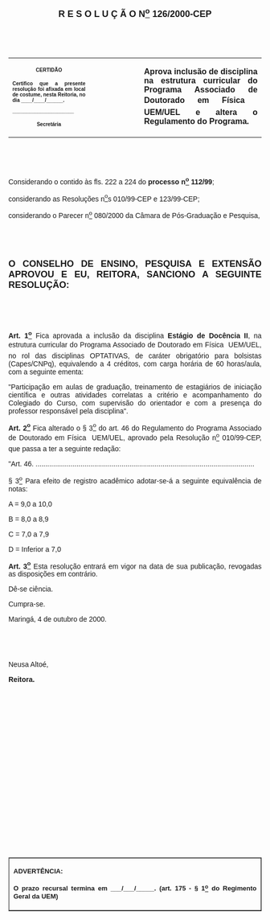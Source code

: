 <BODY LINK="#0000ff" VLINK="#800080">

<B><FONT FACE="Arial" SIZE=4><P ALIGN="CENTER">R E S O L U &Ccedil; &Atilde; O N<U><SUP>o</U></SUP> 126/2000-CEP</P>
</B></FONT><FONT FACE="Arial"><P ALIGN="JUSTIFY">&nbsp;</P>
<P ALIGN="JUSTIFY">&nbsp;</P></FONT>
<TABLE CELLSPACING=0 BORDER=0 CELLPADDING=7 WIDTH=621>
<TR><TD WIDTH="32%" VALIGN="TOP">
<P ALIGN="CENTER"><B><FONT FACE="Arial" SIZE=1>CERTID&Atilde;O</P>
<P ALIGN="JUSTIFY">Certifico que a presente resolu&ccedil;&atilde;o foi afixada em local de costume, nesta Reitoria, no dia ____/____/______.</P>
<P ALIGN="JUSTIFY">______________________</P>
<P ALIGN="CENTER">Secret&aacute;ria</B></FONT></TD>
<TD WIDTH="20%" VALIGN="TOP">
<P>&nbsp;</TD>
<TD WIDTH="49%" VALIGN="TOP">
<B><FONT FACE="Arial"><P ALIGN="JUSTIFY">Aprova inclus&atilde;o de disciplina na estrutura curricular do Programa Associado de Doutorado em F&iacute;sica  UEM/UEL e altera o Regulamento do Programa.</B></FONT></TD>
</TR>
</TABLE>

<FONT FACE="Arial"><P ALIGN="JUSTIFY">&nbsp;</P>
<P ALIGN="JUSTIFY">&nbsp;</P>
<P ALIGN="JUSTIFY">&#9;Considerando o contido &agrave;s fls. 222 a 224 do <B>processo n<U><SUP>o</U></SUP> 112/99</B>;</P>
<P ALIGN="JUSTIFY">&#9;considerando as Resolu&ccedil;&otilde;es n<U><SUP>o</U>s</SUP> 010/99-CEP e 123/99-CEP;</P>
<P ALIGN="JUSTIFY">&#9;considerando o Parecer n<U><SUP>o</U></SUP> 080/2000 da C&acirc;mara de P&oacute;s-Gradua&ccedil;&atilde;o e Pesquisa,</P>
<P ALIGN="JUSTIFY">&nbsp;</P>
<P ALIGN="JUSTIFY">&nbsp;</P>
</FONT><B><FONT FACE="Arial" SIZE=4><P ALIGN="JUSTIFY">O CONSELHO DE ENSINO, PESQUISA E EXTENS&Atilde;O APROVOU E EU, REITORA, SANCIONO A SEGUINTE RESOLU&Ccedil;&Atilde;O:</P>
</FONT><FONT FACE="Arial"><P ALIGN="JUSTIFY">&nbsp;</P>
<P ALIGN="JUSTIFY">&nbsp;</P>
<P ALIGN="JUSTIFY">Art. 1<U><SUP>o</B></U></SUP> Fica aprovada a inclus&atilde;o da disciplina <B>Est&aacute;gio de Doc&ecirc;ncia II</B>, na estrutura curricular do Programa Associado de Doutorado em F&iacute;sica  UEM/UEL, no rol das disciplinas OPTATIVAS, de car&aacute;ter obrigat&oacute;rio para bolsistas (Capes/CNPq), equivalendo a 4 cr&eacute;ditos, com carga hor&aacute;ria de 60 horas/aula, com a seguinte ementa: </P>
<P ALIGN="JUSTIFY">"Participa&ccedil;&atilde;o em aulas de gradua&ccedil;&atilde;o, treinamento de estagi&aacute;rios de inicia&ccedil;&atilde;o cient&iacute;fica e outras atividades correlatas a crit&eacute;rio e acompanhamento do Colegiado do Curso, com supervis&atilde;o do orientador e com a presen&ccedil;a do professor respons&aacute;vel pela disciplina".</P>
<B><P ALIGN="JUSTIFY">Art. 2<U><SUP>o</B></U></SUP> Fica alterado o § 3<U><SUP>o</U></SUP> do art. 46 do Regulamento do Programa Associado de Doutorado em F&iacute;sica  UEM/UEL, aprovado pela Resolu&ccedil;&atilde;o n<U><SUP>o</U></SUP> 010/99-CEP, que passa a ter a seguinte reda&ccedil;&atilde;o:</P>
<P ALIGN="JUSTIFY">"Art. 46. ................................................................................................................</P>
<P ALIGN="JUSTIFY">§ 3<U><SUP>o</U></SUP> Para efeito de registro acad&ecirc;mico adotar-se-&aacute; a seguinte equival&ecirc;ncia de notas:</P>
<P ALIGN="JUSTIFY">A = 9,0 a 10,0</P>
<P ALIGN="JUSTIFY">B = 8,0 a 8,9</P>
<P ALIGN="JUSTIFY">C = 7,0 a 7,9</P>
<P ALIGN="JUSTIFY">D = Inferior a 7,0</P>
<P ALIGN="JUSTIFY">&#9;<B>Art. 3<U><SUP>o</U></SUP> </B>Esta resolu&ccedil;&atilde;o entrar&aacute; em vigor na data de sua publica&ccedil;&atilde;o, revogadas as disposi&ccedil;&otilde;es em contr&aacute;rio.</P>
<P ALIGN="JUSTIFY">&#9;D&ecirc;-se ci&ecirc;ncia.</P>
<P ALIGN="JUSTIFY">&#9;Cumpra-se.</P>
<P ALIGN="JUSTIFY">Maring&aacute;, 4 de outubro de 2000.</P>
<P ALIGN="JUSTIFY">&nbsp;</P>
<P ALIGN="JUSTIFY">&nbsp;</P>
<P ALIGN="JUSTIFY">Neusa Alto&eacute;,</P>
<B><P ALIGN="JUSTIFY">Reitora.</P>
<P ALIGN="JUSTIFY">&nbsp;</P>
<P ALIGN="JUSTIFY">&nbsp;</P>
<P ALIGN="JUSTIFY">&nbsp;</P>
<P ALIGN="JUSTIFY">&nbsp;</P>
<P ALIGN="JUSTIFY">&nbsp;</P>
<P ALIGN="JUSTIFY">&nbsp;</P>
<P ALIGN="JUSTIFY">&nbsp;</P>
<P ALIGN="JUSTIFY">&nbsp;</P>
<P ALIGN="JUSTIFY">&nbsp;</P>
<P ALIGN="JUSTIFY">&nbsp;</P>
<P ALIGN="JUSTIFY">&nbsp;</P></B></FONT>
<TABLE BORDER CELLSPACING=1 CELLPADDING=4 WIDTH=212>
<TR><TD VALIGN="TOP">
<P ALIGN="JUSTIFY"><B><FONT FACE="Arial" SIZE=2>ADVERT&Ecirc;NCIA:</P>
<P ALIGN="JUSTIFY">O prazo recursal termina em ___/___/_____. (art. 175 - § 1<U><SUP>o</U></SUP> do Regimento Geral da UEM)</B></FONT></TD>
</TR>
</TABLE>

<P ALIGN="JUSTIFY"></P></BODY>
